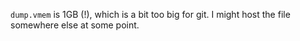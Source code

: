 `dump.vmem` is 1GB (!), which is a bit too big for git. I might host the file somewhere else at some point.
